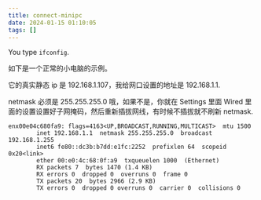 ```yaml
---
title: connect-minipc
date: 2024-01-15 01:10:05
tags: []
---
```

You type `ifconfig`.

如下是一个正常的小电脑的示例。

它的真实静态 ip 是 192.168.1.107，我给网口设置的地址是 192.168.1.1. 

netmask 必须是 255.255.255.0 哦，如果不是，你就在 Settings 里面 Wired 里面的设置设置好子网掩码，然后重新插拔网线，有时候不插拔就不刷新 netmask.

```
enx00e04c680fa9: flags=4163<UP,BROADCAST,RUNNING,MULTICAST>  mtu 1500
        inet 192.168.1.1  netmask 255.255.255.0  broadcast 192.168.1.255
        inet6 fe80::dc3b:b7dd:e1fc:2252  prefixlen 64  scopeid 0x20<link>
        ether 00:e0:4c:68:0f:a9  txqueuelen 1000  (Ethernet)
        RX packets 7  bytes 1470 (1.4 KB)
        RX errors 0  dropped 0  overruns 0  frame 0
        TX packets 20  bytes 2966 (2.9 KB)
        TX errors 0  dropped 0 overruns 0  carrier 0  collisions 0
```

